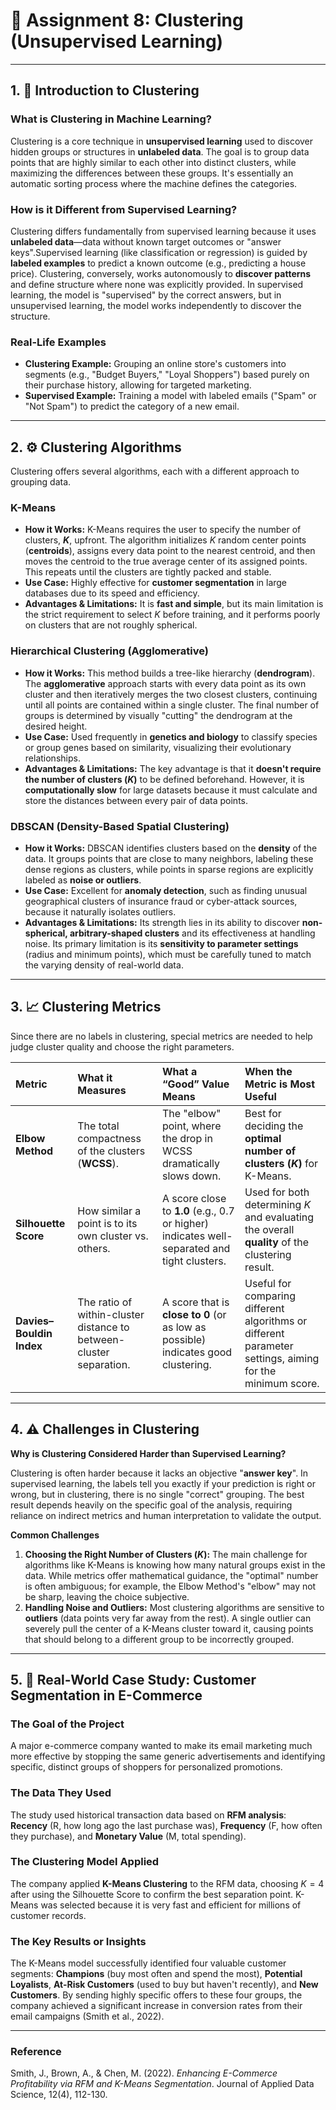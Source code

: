 # 📘 Assignment 8: Clustering (Unsupervised Learning)

---

## 1. 🧠 Introduction to Clustering

### What is Clustering in Machine Learning?

Clustering is a core technique in **unsupervised learning** used to discover hidden groups or structures in **unlabeled data**. The goal is to group data points that are highly similar to each other into distinct clusters, while maximizing the differences between these groups. It's essentially an automatic sorting process where the machine defines the categories.

### How is it Different from Supervised Learning?

Clustering differs fundamentally from supervised learning because it uses **unlabeled data**—data without known target outcomes or "answer keys".Supervised learning (like classification or regression) is guided by **labeled examples** to predict a known outcome (e.g., predicting a house price). Clustering, conversely, works autonomously to **discover patterns** and define structure where none was explicitly provided. In supervised learning, the model is "supervised" by the correct answers, but in unsupervised learning, the model works independently to discover the structure.

### Real-Life Examples
* **Clustering Example:** Grouping an online store's customers into segments (e.g., "Budget Buyers," "Loyal Shoppers") based purely on their purchase history, allowing for targeted marketing.
* **Supervised Example:** Training a model with labeled emails ("Spam" or "Not Spam") to predict the category of a new email.

---

## 2. ⚙️ Clustering Algorithms

Clustering offers several algorithms, each with a different approach to grouping data.

### K-Means
* **How it Works:** K-Means requires the user to specify the number of clusters, **$K$**, upfront. The algorithm initializes $K$ random center points (**centroids**), assigns every data point to the nearest centroid, and then moves the centroid to the true average center of its assigned points. This repeats until the clusters are tightly packed and stable.
* **Use Case:** Highly effective for **customer segmentation** in large databases due to its speed and efficiency.
* **Advantages & Limitations:** It is **fast and simple**, but its main limitation is the strict requirement to select $K$ before training, and it performs poorly on clusters that are not roughly spherical.

### Hierarchical Clustering (Agglomerative)
* **How it Works:** This method builds a tree-like hierarchy (**dendrogram**). The **agglomerative** approach starts with every data point as its own cluster and then iteratively merges the two closest clusters, continuing until all points are contained within a single cluster. The final number of groups is determined by visually "cutting" the dendrogram at the desired height.
* **Use Case:** Used frequently in **genetics and biology** to classify species or group genes based on similarity, visualizing their evolutionary relationships.
* **Advantages & Limitations:** The key advantage is that it **doesn't require the number of clusters ($K$)** to be defined beforehand. However, it is **computationally slow** for large datasets because it must calculate and store the distances between every pair of data points.

### DBSCAN (Density-Based Spatial Clustering)
* **How it Works:** DBSCAN identifies clusters based on the **density** of the data. It groups points that are close to many neighbors, labeling these dense regions as clusters, while points in sparse regions are explicitly labeled as **noise or outliers**.
* **Use Case:** Excellent for **anomaly detection**, such as finding unusual geographical clusters of insurance fraud or cyber-attack sources, because it naturally isolates outliers.
* **Advantages & Limitations:** Its strength lies in its ability to discover **non-spherical, arbitrary-shaped clusters** and its effectiveness at handling noise. Its primary limitation is its **sensitivity to parameter settings** (radius and minimum points), which must be carefully tuned to match the varying density of real-world data.

---

## 3. 📈 Clustering Metrics

Since there are no labels in clustering, special metrics are needed to help judge cluster quality and choose the right parameters.

| Metric | What it Measures | What a “Good” Value Means | When the Metric is Most Useful |
| :--- | :--- | :--- | :--- |
| **Elbow Method** | The total compactness of the clusters (**WCSS**). | The "elbow" point, where the drop in WCSS dramatically slows down. | Best for deciding the **optimal number of clusters ($K$)** for K-Means. |
| **Silhouette Score** | How similar a point is to its own cluster vs. others. | A score close to **1.0** (e.g., 0.7 or higher) indicates well-separated and tight clusters. | Used for both determining $K$ and evaluating the overall **quality** of the clustering result. |
| **Davies–Bouldin Index** | The ratio of within-cluster distance to between-cluster separation. | A score that is **close to 0** (or as low as possible) indicates good clustering. | Useful for comparing different algorithms or different parameter settings, aiming for the minimum score. |

---

## 4. ⚠️ Challenges in Clustering

**Why is Clustering Considered Harder than Supervised Learning?**

Clustering is often harder because it lacks an objective "**answer key**". In supervised learning, the labels tell you exactly if your prediction is right or wrong, but in clustering, there is no single "correct" grouping. The best result depends heavily on the specific goal of the analysis, requiring reliance on indirect metrics and human interpretation to validate the output.

**Common Challenges**
1.  **Choosing the Right Number of Clusters ($K$):** The main challenge for algorithms like K-Means is knowing how many natural groups exist in the data. While metrics offer mathematical guidance, the "optimal" number is often ambiguous; for example, the Elbow Method's "elbow" may not be sharp, leaving the choice subjective.
2.  **Handling Noise and Outliers:** Most clustering algorithms are sensitive to **outliers** (data points very far away from the rest). A single outlier can severely pull the center of a K-Means cluster toward it, causing points that should belong to a different group to be incorrectly grouped.

---

## 5. 🛒 Real-World Case Study: Customer Segmentation in E-Commerce

### The Goal of the Project
A major e-commerce company wanted to make its email marketing much more effective by stopping the same generic advertisements and identifying specific, distinct groups of shoppers for personalized promotions.

### The Data They Used
The study used historical transaction data based on **RFM analysis**: **Recency** (R, how long ago the last purchase was), **Frequency** (F, how often they purchase), and **Monetary Value** (M, total spending).

### The Clustering Model Applied
The company applied **K-Means Clustering** to the RFM data, choosing $K=4$ after using the Silhouette Score to confirm the best separation point. K-Means was selected because it is very fast and efficient for millions of customer records.

### The Key Results or Insights
The K-Means model successfully identified four valuable customer segments: **Champions** (buy most often and spend the most), **Potential Loyalists**, **At-Risk Customers** (used to buy but haven't recently), and **New Customers**. By sending highly specific offers to these four groups, the company achieved a significant increase in conversion rates from their email campaigns (Smith et al., 2022).

***

### Reference
Smith, J., Brown, A., & Chen, M. (2022). *Enhancing E-Commerce Profitability via RFM and K-Means Segmentation*. Journal of Applied Data Science, 12(4), 112-130.